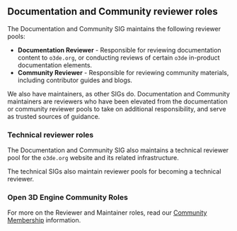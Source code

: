 ## Documentation and Community reviewer roles

The Documentation and Community SIG maintains the following reviewer pools:

* **Documentation Reviewer** - Responsible for reviewing documentation content to `o3de.org`, or conducting reviews of certain `o3de` in-product documentation elements.
* **Community Reviewer** - Responsible for reviewing community materials, including contributor guides and blogs.

We also have maintainers, as other SIGs do. Documentation and Community maintainers are reviewers who have been elevated from the documentation or community
reviewer pools to take on additional responsibility, and serve as trusted sources of guidance.

### Technical reviewer roles

The Documentation and Community SIG also maintains a technical reviewer pool for the `o3de.org` website and its related infrastructure.

The technical SIGs also maintain reviewer pools for becoming a technical reviewer. 

### Open 3D Engine Community Roles

For more on the Reviewer and Maintainer roles, read our [Community Membership](https://github.com/o3de/community/blob/main/community-membership.md) information. 